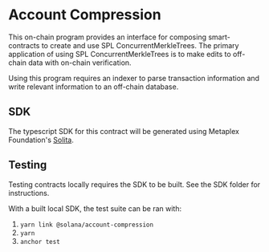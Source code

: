 # Account Compression

This on-chain program provides an interface for composing smart-contracts to create and use
SPL ConcurrentMerkleTrees. The primary application of using SPL ConcurrentMerkleTrees is
to make edits to off-chain data with on-chain verification. 

Using this program requires an indexer to parse transaction information and write relevant information to an off-chain database.


## SDK 

The typescript SDK for this contract will be generated using Metaplex Foundation's [Solita](https://github.com/metaplex-foundation/solita/). 

## Testing

Testing contracts locally requires the SDK to be built. 
See the SDK folder for instructions.

With a built local SDK, the test suite can be ran with:

1. `yarn link @solana/account-compression`
2. `yarn`
3. `anchor test`